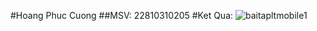 #Hoang Phuc Cuong
##MSV: 22810310205
#Ket Qua: ![baitapltmobile1](https://github.com/user-attachments/assets/fcc00dda-6f9b-4132-9583-4bd2032d329a)
